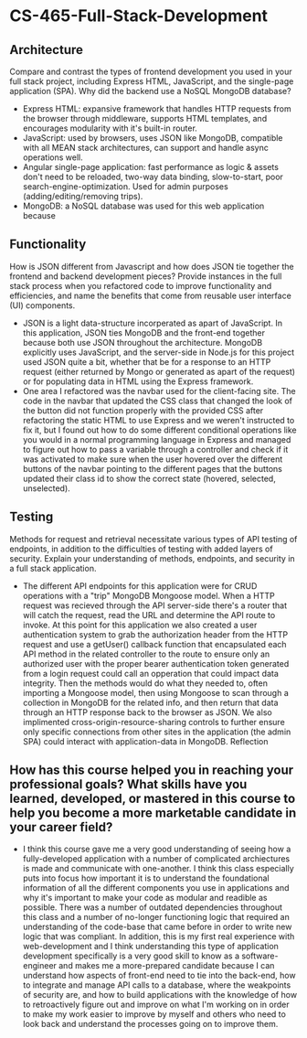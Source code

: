 # CS-465-Full-Stack-Development

## Architecture
Compare and contrast the types of frontend development you used in your full stack project, including Express HTML, JavaScript, and the single-page application (SPA).
Why did the backend use a NoSQL MongoDB database?

- Express HTML: expansive framework that handles HTTP requests from the browser through middleware, supports HTML templates, and encourages modularity with it's built-in router.
- JavaScript: used by browsers, uses JSON like MongoDB, compatible with all MEAN stack architectures, can support and handle async operations well.
- Angular single-page application: fast performance as logic & assets don't need to be reloaded, two-way data binding, slow-to-start, poor search-engine-optimization. Used for admin purposes (adding/editing/removing trips).
- MongoDB: a NoSQL database was used for this web application because

## Functionality
How is JSON different from Javascript and how does JSON tie together the frontend and backend development pieces?
Provide instances in the full stack process when you refactored code to improve functionality and efficiencies, and name the benefits that come from reusable user interface (UI) components.

- JSON is a light data-structure incorperated as apart of JavaScript. In this application, JSON ties MongoDB and the front-end together because both use JSON throughout the architecture. MongoDB explicitly uses JavaScript, and the server-side in Node.js for this project used JSON quite a bit, whether that be for a response to an HTTP request (either returned by Mongo or generated as apart of the request) or for populating data in HTML using the Express framework.
- One area I refactored was the navbar used for the client-facing site. The code in the navbar that updated the CSS class that changed the look of the button did not function properly with the provided CSS after refactoring the static HTML to use Express and we weren't instructed to fix it, but I found out how to do some different conditional operations like you would in a normal programming language in Express and managed to figure out how to pass a variable through a controller and check if it was activated to make sure when the user hovered over the different buttons of the navbar pointing to the different pages that the buttons updated their class id to show the correct state (hovered, selected, unselected).
  
## Testing
Methods for request and retrieval necessitate various types of API testing of endpoints, in addition to the difficulties of testing with added layers of security. Explain your understanding of methods, endpoints, and security in a full stack application.

- The different API endpoints for this application were for CRUD operations with a "trip" MongoDB Mongoose model. When a HTTP request was recieved through the API server-side there's a router that will catch the request, read the URL and determine the API route to invoke. At this point for this application we also created a user authentication system to grab the authorization header from the HTTP request and use a getUser() callback function that encapsulated each API method in the related controller to the route to ensure only an authorized user with the proper bearer authentication token generated from a login request could call an opperation that could impact data integrity. Then the methods would do what they needed to, often importing a Mongoose model, then using Mongoose to scan through a collection in MongoDB for the related info, and then return that data through an HTTP response back to the browser as JSON. We also implimented cross-origin-resource-sharing controls to further ensure only specific connections from other sites in the application (the admin SPA) could interact with application-data in MongoDB.
Reflection

## How has this course helped you in reaching your professional goals? What skills have you learned, developed, or mastered in this course to help you become a more marketable candidate in your career field?

- I think this course gave me a very good understanding of seeing how a fully-developed application with a number of complicated archiectures is made and communicate with one-another. I think this class especially puts into focus how important it is to understand the foundational information of all the different components you use in applications and why it's important to make your code as modular and readible as possible. There was a number of outdated dependencies throughout this class and a number of no-longer functioning logic that required an understanding of the code-base that came before in order to write new logic that was compliant. In addition, this is my first real experience with web-development and I think understanding this type of application development specifically is a very good skill to know as a software-engineer and makes me a more-prepared candidate because I can understand how aspects of front-end need to tie into the back-end, how to integrate and manage API calls to a database, where the weakpoints of security are, and how to build applications with the knowledge of how to retroactively figure out and improve on what I'm working on in order to make my work easier to improve by myself and others who need to look back and understand the processes going on to improve them.
